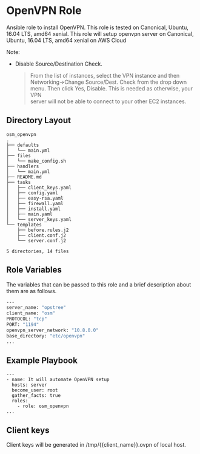 #

OpenVPN Role
============

Ansible role to install OpenVPN. This role is tested on Canonical, Ubuntu, 16.04 LTS, amd64 xenial.
This role will setup openvpn server on Canonical, Ubuntu, 16.04 LTS, amd64 xenial on AWS Cloud

Note:  
 - Disable Source/Destination Check. 
     
     > From the list of instances, select the VPN instance and then Networking->Change Source/Dest. 
     > Check from the drop down menu. Then click Yes, Disable. This is needed as otherwise, your VPN  
     > server will not be able to connect to your other EC2 instances.

Directory Layout
----------------
```
osm_openvpn
.
├── defaults
│   └── main.yml
├── files
│   └── make_config.sh
├── handlers
│   └── main.yml
├── README.md
├── tasks
│   ├── client_keys.yaml
│   ├── config.yaml
│   ├── easy-rsa.yaml
│   ├── firewall.yaml
│   ├── install.yaml
│   ├── main.yaml
│   └── server_keys.yaml
└── templates
    ├── before.rules.j2
    ├── client.conf.j2
    └── server.conf.j2

5 directories, 14 files

```

Role Variables
--------------

The variables that can be passed to this role and a brief description about them are as follows.

```sh
---
server_name: "opstree"
client_name: "osm"
PROTOCOL: "tcp"
PORT: "1194"
openvpn_server_network: "10.8.0.0"
base_directory: "etc/openvpn"
...


```

Example Playbook
----------------
```
---
- name: It will automate OpenVPN setup
  hosts: server
  become_user: root
  gather_facts: true
  roles:
    - role: osm_openvpn
...

```
Client keys
-----------

Client keys will be generated in /tmp/{{client_name}}.ovpn of local host.
